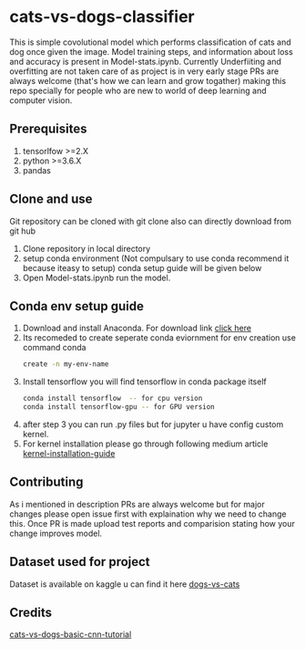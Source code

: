 # cats-vs-dogs-classifier
This is simple covolutional model which performs classification of cats and dog once given the image. Model training steps, and information about loss and accuracy is present in Model-stats.ipynb.
Currently Underfiiting and overfitting are not taken care of as project is in very early stage PRs are always welcome (that's how we can learn and grow togather) making this repo specially for people who are new to world of deep learning and computer vision.

## Prerequisites
1.  tensorlfow >=2.X
2.  python >=3.6.X
3.  pandas

## Clone and use 
Git repository can be cloned with git clone also can directly download from git hub
1. Clone repository in local directory
2. setup conda environment (Not compulsary to use conda recommend it because iteasy to setup)
        conda setup guide will be given below
3. Open Model-stats.ipynb run the model.

## Conda env setup guide
1. Download and install Anaconda. For download link   [click here](https://www.anaconda.com/products/individual)
2. Its recomeded to create seperate conda eviornment 
   for env creation use command conda
   ```bash
   create -n my-env-name
   ```
3. Install tensorflow you will find tensorflow in conda package itself
   ```bash
   conda install tensorflow  -- for cpu version
   conda install tensorflow-gpu -- for GPU version
   ```
4. after step 3 you can run .py files but for jupyter u have config custom kernel.
5. For kernel installation please go through following medium article
  [kernel-installation-guide](https://medium.com/@nrk25693/how-to-add-your-conda-environment-to-your-jupyter-notebook-in-just-4-steps-abeab8b8d084)
   

## Contributing
As i mentioned in description PRs are always welcome but for major changes please open issue first with explaination why we need to change this. Once PR is made upload test reports and comparision stating how your change improves model.

## Dataset used for project
Dataset is available on kaggle u can find it here [dogs-vs-cats](https://www.kaggle.com/c/dogs-vs-cats/data)

## Credits

[cats-vs-dogs-basic-cnn-tutorial](https://www.kaggle.com/ruchibahl18/cats-vs-dogs-basic-cnn-tutorial)
